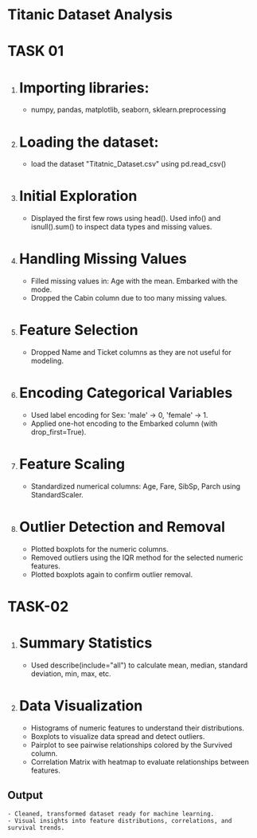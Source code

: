 # Titanic Dataset Analysis

# TASK 01

1. # Importing libraries:
    - numpy, pandas, matplotlib, seaborn, sklearn.preprocessing
2. # Loading the dataset:
    - load the dataset "Titatnic_Dataset.csv" using pd.read_csv()
3. # Initial Exploration
    - Displayed the first few rows using head().
        Used info() and isnull().sum() to inspect data types and missing values.

4.  # Handling Missing Values
    - Filled missing values in:
        Age with the mean.
        Embarked with the mode.
    - Dropped the Cabin column due to too many missing values.

5. # Feature Selection
    - Dropped Name and Ticket columns as they are not useful for modeling.

6.  # Encoding Categorical Variables
    - Used label encoding for Sex: 'male' → 0, 'female' → 1.
    - Applied one-hot encoding to the Embarked column (with drop_first=True).

7.  # Feature Scaling
    - Standardized numerical columns: Age, Fare, SibSp, Parch using StandardScaler.

8.  # Outlier Detection and Removal
    - Plotted boxplots for the numeric columns.
    - Removed outliers using the IQR method for the selected numeric features.
    - Plotted boxplots again to confirm outlier removal.

# TASK-02

1.  # Summary Statistics
    - Used describe(include="all") to calculate mean, median, standard deviation, min, max, etc.

2.  # Data Visualization
    - Histograms of numeric features to understand their distributions.
    - Boxplots to visualize data spread and detect outliers.
    - Pairplot to see pairwise relationships colored by the Survived column.
    - Correlation Matrix with heatmap to evaluate relationships between features.

## Output
    - Cleaned, transformed dataset ready for machine learning.
    - Visual insights into feature distributions, correlations, and survival trends.